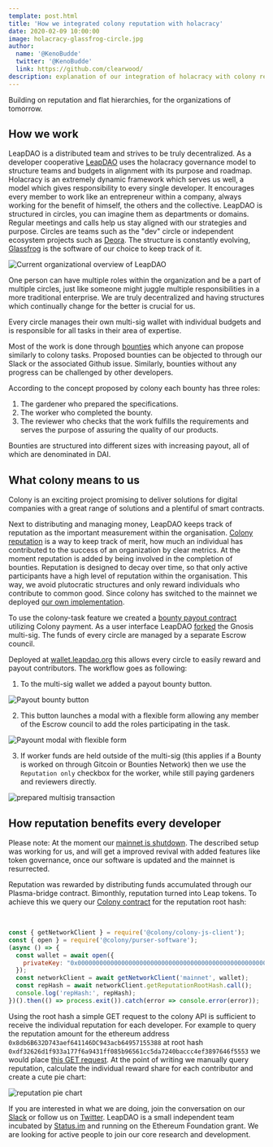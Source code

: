 ```yaml
---
template: post.html
title: 'How we integrated colony reputation with holacracy'
date: 2020-02-09 10:00:00
image: holacracy-glassfrog-circle.jpg
author:
  name: '@KenoBudde'
  twitter: '@KenoBudde'
  link: https://github.com/clearwood/
description: explanation of our integration of holacracy with colony reputation.
---
```


Building on reputation and flat hierarchies, for the organizations of tomorrow.

## How we work

LeapDAO is a distributed team and strives to be truly decentralized. As a developer cooperative [LeapDAO](https://leapdao.org "LeapDAO's website") uses the holacracy governance model to structure teams and budgets in alignment with its purpose and roadmap.
Holacracy is an extremely dynamic framework which serves us well, a model which gives responsibility to every single developer. It encourages every member to work like an entrepreneur within a company, always working for the benefit of himself, the others and the collective. LeapDAO is structured in circles, you can imagine them as departments or domains. Regular meetings and calls help us stay aligned with our strategies and purpose. Circles are teams such as the "dev" circle or independent ecosystem projects such as [Deora](https://www.deora.earth/). The structure is constantly evolving, [Glassfrog](https://app.glassfrog.com/organizations/14849/orgnav/roles/10883348) is the software of our choice to keep track of it.

<img src="/img/blog/holacracy-glassfrog-circle.jpg" alt="Current organizational overview of LeapDAO">

One person can have multiple roles within the organization and be a part of multiple circles, just like someone might juggle multiple responsibilities in a more traditional enterprise. We are truly decentralized and having structures which continually change for the better is crucial for us.

Every circle manages their own multi-sig wallet with individual budgets and is responsible for all tasks in their area of expertise.

Most of the work is done through [bounties](https://app.glassfrog.com/organizations/14849/orgnav/policies/10912780 "Bounty policy") which anyone can propose similarly to colony tasks. Proposed bounties can be objected to through our Slack or the associated Github issue. Similarly, bounties without any progress can be challenged by other developers.

According to the concept proposed by colony each bounty has three roles:

1. The gardener who prepared the specifications.
2. The worker who completed the bounty.
3. The reviewer who checks that the work fulfills the requirements and serves the purpose of assuring the quality of our products.

Bounties are structured into different sizes with increasing payout, all of which are denominated in DAI.

## What colony means to us

Colony is an exciting project promising to deliver solutions for digital companies with a great range of solutions and a plentiful of smart contracts.

Next to distributing and managing money, LeapDAO keeps track of reputation as the important measurement within the organisation. [Colony reputation](https://blog.colony.io/the-colony-reputation-system-5616293c3949/) is a way to keep track of merit, how much an individual has contributed to the success of an organization by clear metrics. At the moment reputation is added by being involved in the completion of bounties.  Reputation is designed to decay over time, so that only active participants have a high level of reputation within the organisation. This way, we avoid plutocratic structures and only reward individuals who contribute to common good. Since colony has switched to the mainnet we deployed [our own implementation](https://github.com/leapdao/leap-contracts/blob/master/contracts/misc/IColony.sol).

To use the colony-task feature we created a [bounty payout contract](https://github.com/leapdao/leap-contracts/blob/master/contracts/misc/BountyPayout.sol) utilizing Colony payment. As a user interface LeapDAO [forked](https://github.com/leapdao/MultiSigWallet) the Gnosis multi-sig. The funds of every circle are managed by a separate Escrow council.

Deployed at [wallet.leapdao.org](https://wallet.leapdao.org/) this allows every circle to easily reward and payout contributors. The workflow goes as following:

1. To the multi-sig wallet we added a payout bounty button.

<img src="/img/blog/payout-bounty.png" alt="Payout bounty button">

2. This button launches a modal with a flexible form allowing any member of the Escrow council to add the roles participating in the task.

<img src="/img/blog/payout-bounty-modal.png" alt="Payount modal with flexible form">

3. If worker funds are held outside of the multi-sig (this applies if a Bounty is worked on through Gitcoin or Bounties Network) then we use the `Reputation only` checkbox for the worker, while still paying gardeners and reviewers directly.

<img src="/img/blog/multisig-transaction-prepared.png" alt="prepared multisig transaction">

## How reputation benefits every developer

Please note: At the moment our [mainnet is shutdown](https://leapdao.org/blog/mainnet-shutdown). The described setup was working for us, and will get a improved revival with added features like token governance, once our software is updated and the mainnet is resurrected.

Reputation was rewarded by distributing funds accumulated through our Plasma-bridge contract. Bimonthly, reputation turned into Leap tokens. To achieve this we query our [Colony contract](https://etherscan.io/address/0x24f861f8356fa8d18b6adea07ac59719f42012b1) for the reputation root hash:  

<br>

```javascript
const { getNetworkClient } = require('@colony/colony-js-client');
const { open } = require('@colony/purser-software');
(async () => {
  const wallet = await open({
    privateKey: "0x0000000000000000000000000000000000000000000000000000000000000001",
  });
  const networkClient = await getNetworkClient('mainnet', wallet);
  const repHash = await networkClient.getReputationRootHash.call();
  console.log('repHash:', repHash);
})().then(() => process.exit()).catch(error => console.error(error));
```

Using the root hash a simple GET request to the colony API  is sufficient to receive the individual reputation for each developer. For example to query the reputation amount for the ethereum address `0x8db6B632D743aef641146DC943acb64957155388` at root hash `0xdf32626d1f933a177f6a9431ff085b96561cc5da7240baccc4ef3897646f5553` we would place [this  GET request](https://colony.io/reputation/mainnet/0xdf32626d1f933a177f6a9431ff085b96561cc5da7240baccc4ef3897646f5553/0x24f861f8356fa8d18b6adea07ac59719f42012b1/88/0x8db6B632D743aef641146DC943acb64957155388). At the point of writing we manually query reputation, calculate the individual reward share for each contributor and create a cute pie chart:

<img src="/img/blog/cute-pie.png" alt="reputation pie chart">

If you are interested in what we are doing, join the conversation on our [Slack](http://join.leapdao.org) or follow us on [Twitter](https://twitter.com/leapdao). LeapDAO is a small independent team incubated by [Status.im](https://our.status.im/leapdao-to-join-incubate-family-as-our-fourth-incubatee/) and running on the Ethereum Foundation grant. We are looking for active people to join our core research and development.
